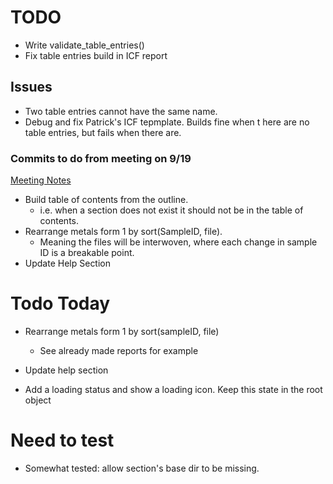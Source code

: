 # TODO

- Write validate_table_entries()
- Fix table entries build in ICF report

## Issues

- Two table entries cannot have the same name.
- Debug and fix Patrick's ICF tepmplate. Builds fine when t here are no table entries, but fails when there are.

### Commits to do from meeting on 9/19

[Meeting Notes](https://docs.google.com/document/d/1KNUOfTx2cZitwFIFhohV-zp3E4agBitj4SXuCxOgKug/edit?pli=1 "Google Docs")

- Build table of contents from the outline.
  - i.e. when a section does not exist it should not be in the table of contents.
- Rearrange metals form 1 by sort(SampleID, file).
  - Meaning the files will be interwoven, where each change in sample ID is a breakable point.
- Update Help Section

# Todo Today

- Rearrange metals form 1 by sort(sampleID, file)

  - See already made reports for example
- Update help section
- Add a loading status and show a loading icon. Keep this state in the root object

# Need to test

- Somewhat tested: allow section's base dir to be missing.
